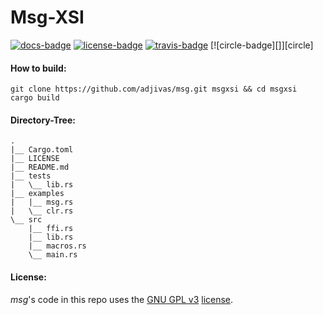 # Msg-XSI

[![docs-badge][]][docs] [![license-badge][]][license] [![travis-badge][]][travis] [![circle-badge][]][circle]

#### How to build:
```shell
git clone https://github.com/adjivas/msg.git msgxsi && cd msgxsi
cargo build
```

#### Directory-Tree:
```shell
.
|__ Cargo.toml
|__ LICENSE
|__ README.md
|__ tests
|   \__ lib.rs
|__ examples
|   |__ msg.rs
|   \__ clr.rs
\__ src
    |__ ffi.rs
    |__ lib.rs
    |__ macros.rs
    \__ main.rs
```

#### License:
*msg*'s code in this repo uses the [GNU GPL v3](http://www.gnu.org/licenses/gpl-3.0.html) [license][license].

[travis-badge]: https://travis-ci.org/adjivas/msg.svg?style=flat-square
[travis]: https://travis-ci.org/adjivas/msg
[docs-badge]: https://img.shields.io/badge/API-docs-blue.svg?style=flat-square
[docs]: http://adjivas.github.io/msg/msg
[license-badge]: http://img.shields.io/badge/license-GPLv3-blue.svg?style=flat-square
[license]: https://github.com/adjivas/msg/blob/master/LICENSE

